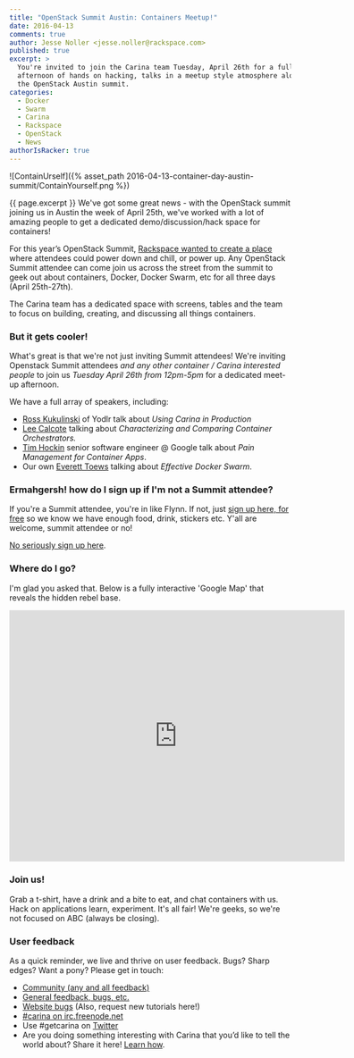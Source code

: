 ```yaml
---
title: "OpenStack Summit Austin: Containers Meetup!"
date: 2016-04-13
comments: true
author: Jesse Noller <jesse.noller@rackspace.com>
published: true
excerpt: >
  You're invited to join the Carina team Tuesday, April 26th for a full
  afternoon of hands on hacking, talks in a meetup style atmosphere alongside
  the OpenStack Austin summit.
categories:
  - Docker
  - Swarm
  - Carina
  - Rackspace
  - OpenStack
  - News
authorIsRacker: true
---
```


![ContainUrself]({% asset_path 2016-04-13-container-day-austin-summit/ContainYourself.png %})

{{ page.excerpt }} We've got some great news - with the OpenStack summit joining
us in Austin the week of April 25th, we've worked with a lot of amazing people to
get a dedicated demo/discussion/hack space for containers!

For this year’s OpenStack Summit, [Rackspace wanted to create a place](http://blog.rackspace.com/relax-recharge-rackspace-cantina-openstack-summit-austin/)
where attendees could power down and chill, or power up. Any OpenStack Summit
attendee can come join us across the street from the summit to geek out about
containers, Docker, Docker Swarm, etc for all three days (April 25th-27th).

The Carina team has a dedicated space with screens, tables and the team to focus
on building, creating, and discussing all things containers.

### But it gets cooler!

What's great is that we're not just inviting Summit attendees! We're inviting
Openstack Summit attendees *and any other container / Carina interested people*
to join us *Tuesday April 26th from 12pm-5pm* for a dedicated meet-up afternoon.

We have a full array of speakers, including:

* [Ross Kukulinski](https://twitter.com/rosskukulinski) of Yodlr talk about *Using Carina in Production*
* [Lee Calcote](https://twitter.com/lcalcote) talking about *Characterizing and Comparing Container Orchestrators.*
* [Tim Hockin](https://twitter.com/thockin) senior software engineer @ Google talk about *Pain Management for Container Apps*.
* Our own [Everett Toews](https://twitter.com/everett_toews) talking about *Effective Docker Swarm*.

### Ermahgersh! how do I sign up if I'm not a Summit attendee?

If you're a Summit attendee, you're in like Flynn. If not, just
[sign up here, for free](http://www.cvent.com/d/pfq4wl/4W) so we know we have
enough food, drink, stickers etc. Y'all are welcome, summit attendee or no!

[No seriously sign up here](http://www.cvent.com/d/pfq4wl/4W).

### Where do I go?

I'm glad you asked that. Below is a fully interactive 'Google Map' that reveals
the hidden rebel base.

<iframe style="border: 0;" src="https://www.google.com/maps/embed?pb=!1m18!1m12!1m3!1d3446.0847637412344!2d-97.74326968537538!3d30.263165981803215!2m3!1f0!2f0!3f0!3m2!1i1024!2i768!4f13.1!3m3!1m2!1s0x8644b5a8186ac2f1%3A0xc2e20ce9aa35bd25!2s333+E+2nd+St%2C+Austin%2C+TX+78701!5e0!3m2!1sen!2sus!4v1460473290564" width="600" height="450" frameborder="0" allowfullscreen="allowfullscreen"></iframe>

### Join us!

Grab a t-shirt, have a drink and a bite to eat, and chat containers with us. Hack
on applications learn, experiment. It's all fair! We're geeks, so we're not
focused on ABC (always be closing).

### User feedback

As a quick reminder, we live and thrive on user feedback. Bugs? Sharp edges? Want a pony? Please get in touch:

* [Community (any and all feedback)](https://community.getcarina.com/)
* [General feedback, bugs, etc.](https://github.com/getcarina/feedback)
* [Website bugs](https://github.com/getcarina/getcarina.com/issues) (Also, request new tutorials here!)
* [#carina on irc.freenode.net](https://botbot.me/freenode/carina/)
* Use #getcarina on [Twitter](https://twitter.com/)
* Are you doing something interesting with Carina that you’d like to tell the world about? Share it here! <a href="https://github.com/getcarina/getcarina.com/blob/master/CONTRIBUTING.md">Learn how</a>.
